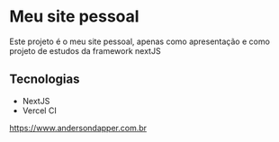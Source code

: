 # Meu site pessoal

Este projeto é o meu site pessoal, apenas como apresentação e como projeto de estudos da framework nextJS

## Tecnologias
- NextJS
- Vercel CI

https://www.andersondapper.com.br
